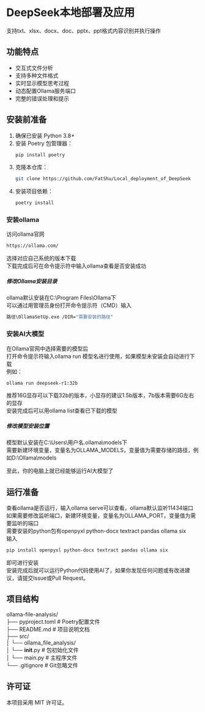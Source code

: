 # DeepSeek本地部署及应用
支持txt、xlsx、docx、doc、pptx、ppt格式内容识别并执行操作
## 功能特点
- 交互式文件分析
- 支持多种文件格式
- 实时显示模型思考过程
- 动态配置Ollama服务端口
- 完整的错误处理和提示
## 安装前准备
1. 确保已安装 Python 3.8+
2. 安装 Poetry 包管理器：
   ```bash
   pip install poetry
   ```
3. 克隆本仓库：
   ```bash
   git clone https://github.com/FatShu/Local_deployment_of_DeepSeek
   ```
4. 安装项目依赖：
   ```bash
   poetry install
   ```
### 安装ollama
访问ollama官网<br>
```bash
https://ollama.com/
```
选择对应自己系统的版本下载<br>
下载完成后可在命令提示符中输入ollama查看是否安装成功<br>
##### 修改Ollama安装目录
ollama默认安装在C:\Program Files\Ollama下<br>
可以通过用管理员身份打开命令提示符（CMD）输入
```bash
路径\0llamaSetUp.exe /DIR="需要安装的路径"
```
### 安装AI大模型
在Ollama官网中选择需要的模型后<br>
打开命令提示符输入ollama run 模型名进行使用，如果模型未安装会自动进行下载<br>
例如：
```bash
ollama run deepseek-r1:32b
```
推荐16G显存可以下载32b的版本，小显存的建议1.5b版本，7b版本需要6G左右的显存<br>
安装完成后可以用ollama list查看已下载的模型<br>
##### 修改模型安装位置
模型默认安装在C:\Users\用户名\.ollama\models下<br>
需要新建环境变量，变量名为OLLAMA_MODELS，变量值为需要存储的路径，例如D:\Ollama\models<br>

至此，你的电脑上就已经能够运行AI大模型了<br>
## 运行准备
查看ollama是否运行，输入ollama serve可以查看，ollama默认监听11434端口<br>
如果需要修改监听端口，新建环境变量，变量名为OLLAMA_PORT，变量值为需要监听的端口<br>
需要安装的python包有openpyxl python-docx textract pandas ollama six<br>
输入
```bash
pip install openpyxl python-docx textract pandas ollama six
```
即可进行安装<br>
安装完成后就可以运行Python代码使用AI了，如果你发现任何问题或有改进建议，请提交Issue或Pull Request。<br>

## 项目结构
ollama-file-analysis/<br>
├── pyproject.toml         # Poetry配置文件<br>
├── README.md              # 项目说明文档<br>
├── src/<br>
│   └── ollama_file_analysis/<br>
│       └── __init__.py    # 包初始化文件<br>
│       └── main.py        # 主程序文件<br>
└── .gitignore             # Git忽略文件<br>

## 许可证
本项目采用 MIT 许可证。